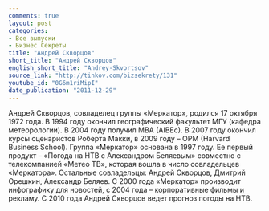 ```yaml
---
comments: true
layout: post
categories:
- Все выпуски
- Бизнес Секреты
title: "Андрей Скворцов"
short_title: "Андрей Скворцов"
english_short_title: "Andrey-Skvortsov"
source_link: "http://tinkov.com/bizsekrety/131"
youtube_id: "0G6m1riMipI"
date_publication: "2011-12-29"
---
```

Андрей Скворцов, совладелец группы «Меркатор», родился 17 октября 1972 года. В 1994 году окончил географический факультет МГУ (кафедра метеорологии). В 2004 году получил MBA (AIBEc). В 2007 году окончил курсы сценаристов Роберта Макки, в 2009 году – OPM (Harvard Business School). Группа «Меркатор» основана в 1997 году. Ее первый продукт – «Погода на НТВ с Александром Беляевым» совместно с телекомпанией «Метео ТВ», которая вошла в число совладельцев «Меркатора». Остальные совладельцы: Андрей Скворцов, Дмитрий Орешкин, Александр Беляев. С 2000 года «Меркатор» производит инфографику для новостей, с 2004 года – корпоративные фильмы и рекламу. С 2010 года Андрей Скворцов ведет прогноз погоды на НТВ.
